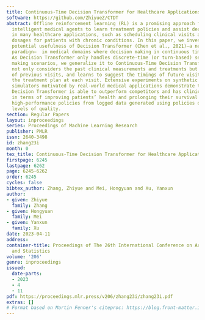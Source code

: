 ```yaml
---
title: Continuous-Time Decision Transformer for Healthcare Applications
software: https://github.com/ZhiyueZ/CTDT
abstract: Offline reinforcement learning (RL) is a promising approach for training
  intelligent medical agents to learn treatment policies and assist decision making
  in many healthcare applications, such as scheduling clinical visits and assigning
  dosages for patients with chronic conditions. In this paper, we investigate the
  potential usefulness of Decision Transformer (Chen et al., 2021)–a new offline RL
  paradign–  in medical domains where decision making in continuous time is desired.
  As Decision Transformer only handles discrete-time (or turn-based) sequential decision
  making scenarios, we generalize it to Continuous-Time Decision Transformer that
  not only considers the past clinical measurements and treatments but also the timings
  of previous visits, and learns to suggest the timings of future visits as well as
  the treatment plan at each visit. Extensive experiments on synthetic datasets and
  simulators motivated by real-world medical applications demonstrate that Continuous-Time
  Decision Transformer is able to outperform competitors and has clinical utility
  in terms of improving patients’ health and prolonging their survival by learning
  high-performance policies from logged data generated using policies of different
  levels of quality.
section: Regular Papers
layout: inproceedings
series: Proceedings of Machine Learning Research
publisher: PMLR
issn: 2640-3498
id: zhang23i
month: 0
tex_title: Continuous-Time Decision Transformer for Healthcare Applications
firstpage: 6245
lastpage: 6262
page: 6245-6262
order: 6245
cycles: false
bibtex_author: Zhang, Zhiyue and Mei, Hongyuan and Xu, Yanxun
author:
- given: Zhiyue
  family: Zhang
- given: Hongyuan
  family: Mei
- given: Yanxun
  family: Xu
date: 2023-04-11
address:
container-title: Proceedings of The 26th International Conference on Artificial Intelligence
  and Statistics
volume: '206'
genre: inproceedings
issued:
  date-parts:
  - 2023
  - 4
  - 11
pdf: https://proceedings.mlr.press/v206/zhang23i/zhang23i.pdf
extras: []
# Format based on Martin Fenner's citeproc: https://blog.front-matter.io/posts/citeproc-yaml-for-bibliographies/
---
```


